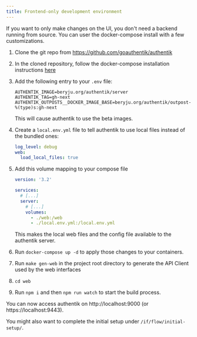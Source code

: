 ```yaml
---
title: Frontend-only development environment
---
```


If you want to only make changes on the UI, you don't need a backend running from source. You can user the docker-compose install with a few customizations.

1. Clone the git repo from https://github.com/goauthentik/authentik
2. In the cloned repository, follow the docker-compose installation instructions [here](/docs/installation/docker-compose)
3. Add the following entry to your `.env` file:

    ```
    AUTHENTIK_IMAGE=beryju.org/authentik/server
    AUTHENTIK_TAG=gh-next
    AUTHENTIK_OUTPOSTS__DOCKER_IMAGE_BASE=beryju.org/authentik/outpost-%(type)s:gh-next
    ```

    This will cause authentik to use the beta images.

4. Create a `local.env.yml` file to tell authentik to use local files instead of the bundled ones:

    ```yaml
    log_level: debug
    web:
      load_local_files: true
    ```

5. Add this volume mapping to your compose file

    ```yaml
    version: '3.2'

    services:
      # [...]
      server:
        # [...]
        volumes:
          - ./web:/web
          - ./local.env.yml:/local.env.yml
    ```

    This makes the local web files and the config file available to the authentik server.

6. Run `docker-compose up -d` to apply those changes to your containers.
7. Run `make gen-web` in the project root directory to generate the API Client used by the web interfaces
8. `cd web`
9. Run `npm i` and then `npm run watch` to start the build process.

You can now access authentik on http://localhost:9000 (or https://localhost:9443).

You might also want to complete the initial setup under `/if/flow/initial-setup/`.
